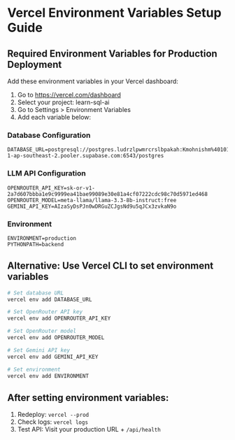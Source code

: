 # Vercel Environment Variables Setup Guide

## Required Environment Variables for Production Deployment

Add these environment variables in your Vercel dashboard:
1. Go to https://vercel.com/dashboard
2. Select your project: learn-sql-ai
3. Go to Settings > Environment Variables
4. Add each variable below:

### Database Configuration
```
DATABASE_URL=postgresql://postgres.ludrzlpwmrcrslbpakah:Kmohnishm%401018@aws-1-ap-southeast-2.pooler.supabase.com:6543/postgres
```

### LLM API Configuration  
```
OPENROUTER_API_KEY=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
OPENROUTER_MODEL=meta-llama/llama-3.3-8b-instruct:free
GEMINI_API_KEY=AIzaSyDsPJn0wDRGuZCJgsNd9u5qJCx3zvkaN9o
```

### Environment
```
ENVIRONMENT=production
PYTHONPATH=backend
```

## Alternative: Use Vercel CLI to set environment variables

```bash
# Set database URL
vercel env add DATABASE_URL

# Set OpenRouter API key
vercel env add OPENROUTER_API_KEY

# Set OpenRouter model
vercel env add OPENROUTER_MODEL

# Set Gemini API key  
vercel env add GEMINI_API_KEY

# Set environment
vercel env add ENVIRONMENT
```

## After setting environment variables:
1. Redeploy: `vercel --prod`
2. Check logs: `vercel logs`
3. Test API: Visit your production URL + `/api/health`